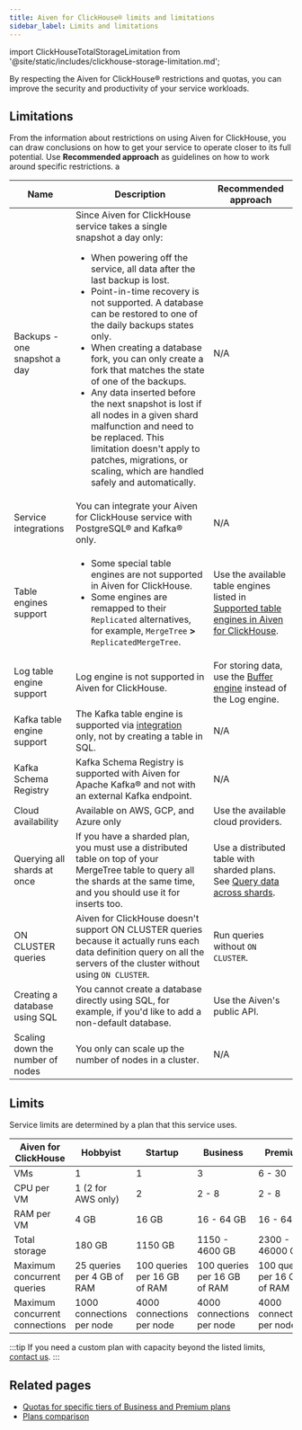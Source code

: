 ```yaml
---
title: Aiven for ClickHouse® limits and limitations
sidebar_label: Limits and limitations
---
```


import ClickHouseTotalStorageLimitation from '@site/static/includes/clickhouse-storage-limitation.md';

By respecting the Aiven for ClickHouse® restrictions and quotas, you can improve the security and productivity of your service workloads.

## Limitations

From the information about restrictions on using Aiven for ClickHouse,
you can draw conclusions on how to get your service to operate
closer to its full potential. Use **Recommended approach** as guidelines
on how to work around specific restrictions.
a
<table>
  <thead>
    <tr>
      <th>Name</th>
      <th>Description</th>
      <th>Recommended approach</th>
    </tr>
  </thead>
  <tbody>
    <tr>
      <td>Backups - one snapshot a day</td>
      <td>
        Since Aiven for ClickHouse service takes a single snapshot a day only:
        <ul>
          <li>When powering off the service, all data after the last backup is lost.</li>
          <li>Point-in-time recovery is not supported. A database can be restored to
            one of the daily backups states only.</li>
          <li>When creating a database fork,
            you can only create a fork that matches the state of one of the backups.</li>
          <li>Any data inserted before the next snapshot is lost if all nodes in a
            given shard malfunction and need to be replaced. This limitation doesn't
            apply to patches, migrations, or scaling, which are handled safely and
            automatically.</li>
        </ul>
      </td>
      <td>N/A</td>
    </tr>
    <tr>
      <td>Service integrations</td>
      <td>
          You can integrate your Aiven for ClickHouse service with PostgreSQL®
          and Kafka® only.
      </td>
      <td>N/A</td>
    </tr>
    <tr>
      <td>Table engines support</td>
      <td>
        <ul>
          <li>
              Some special table engines are not supported in
              Aiven for ClickHouse.
          </li>
          <li>
              Some engines are remapped to their
              <code>Replicated</code> alternatives, for example,
              <code>MergeTree</code> <strong>&gt;</strong>
              <code>ReplicatedMergeTree</code>.
          </li>
        </ul>
      </td>
      <td>
          Use the available table engines listed in
          <a href="/docs/products/clickhouse/reference/supported-table-engines"><span>Supported table engines in Aiven for ClickHouse</span></a>.
      </td>
    </tr>
    <tr>
      <td>Log table engine support</td>
      <td>
        Log engine is not supported in Aiven for ClickHouse.
      </td>
      <td>
          For storing data, use the
          <a href="https://clickhouse.com/docs/en/engines/table-engines/special/buffer/">Buffer engine</a>
          instead of the Log engine.
      </td>
    </tr>
    <tr>
      <td>Kafka table engine support</td>
      <td>
          The Kafka table engine is supported via
          <a href="/docs/products/clickhouse/howto/integrate-kafka">integration</a> only,
          not by creating a table in SQL.
      </td>
      <td>N/A</td>
    </tr>
    <tr>
      <td>Kafka Schema Registry</td>
      <td>
          Kafka Schema Registry is supported with Aiven for Apache Kafka® and not with an
          external Kafka endpoint.
      </td>
      <td>N/A</td>
    </tr>
    <tr>
      <td>Cloud availability</td>
      <td>Available on AWS, GCP, and Azure only</td>
      <td>Use the available cloud providers.</td>
    </tr>
    <tr>
      <td>Querying all shards at once</td>
      <td>
          If you have a sharded plan, you must use a distributed table on top of
          your MergeTree table to query all the shards at the same time, and you
          should use it for inserts too.
      </td>
      <td>
          Use a distributed table with sharded plans. See
          <a href="/docs/products/clickhouse/howto/use-shards-with-distributed-table">Query data across shards</a>.
      </td>
    </tr>
    <tr>
      <td>ON CLUSTER queries</td>
      <td>
          Aiven for ClickHouse doesn't support ON CLUSTER queries because it
          actually runs each data definition query on all the servers of the
          cluster without using <code>ON CLUSTER</code>.
      </td>
      <td>
          Run queries without <code>ON CLUSTER</code >.
      </td>
    </tr>
    <tr>
      <td>Creating a database using SQL</td>
      <td>
          You cannot create a database directly using SQL, for example, if you'd
          like to add a non-default database.
      </td>
      <td>Use the Aiven's public API.</td>
    </tr>
    <tr>
      <td>Scaling down the number of nodes</td>
      <td>You only can scale up the number of nodes in a cluster.</td>
      <td>N/A</td>
    </tr>
  </tbody>
</table>

## Limits

Service limits are determined by a plan that this service uses.

| Aiven for ClickHouse           | Hobbyist                   | Startup                      | Business                     | Premium                      |
| ------------------------------ | -------------------------- | ---------------------------- | ---------------------------- | ---------------------------- |
| VMs                            | 1                          | 1                            | 3                            | 6 - 30                       |
| CPU per VM                     | 1 (2 for AWS only)         | 2                            | 2 - 8                        | 2 - 8                        |
| RAM per VM                     | 4 GB                       | 16 GB                        | 16 - 64 GB                   | 16 - 64 GB                   |
| Total storage                  | 180 GB                     | 1150 GB                      | 1150 - 4600 GB               | 2300 - 46000 GB              |
| Maximum concurrent queries     | 25 queries per 4 GB of RAM | 100 queries per 16 GB of RAM | 100 queries per 16 GB of RAM | 100 queries per 16 GB of RAM |
| Maximum concurrent connections | 1000 connections per node  | 4000 connections per node    | 4000 connections per node    | 4000 connections per node    |

<ClickHouseTotalStorageLimitation />

:::tip
If you need a custom plan with capacity beyond the listed limits,
[contact us](https://aiven.io/contact?department=1306714).
:::

## Related pages

-   [Quotas for specific tiers of Business and Premium plans](https://aiven.io/pricing?tab=plan-pricing&product=clickhouse)
-   [Plans comparison](https://aiven.io/pricing?tab=plan-comparison&product=clickhouse)
